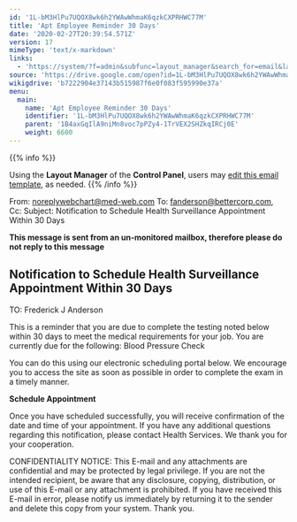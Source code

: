 ```yaml
---
id: '1L-bM3HlPu7UQOX8wk6h2YWAwWhmaK6qzkCXPRHWC77M'
title: 'Apt Employee Reminder 30 Days'
date: '2020-02-27T20:39:54.571Z'
version: 17
mimeType: 'text/x-markdown'
links:
  - 'https://system/?f=admin&subfunc=layout_manager&search_for=email&layout_search=Go&lv_layout_manager_limit=0&opp=edit&doc_type=EER30&old_module=Email&old_name=Apt+Employee+Reminder+30+days&active=0'
source: 'https://drive.google.com/open?id=1L-bM3HlPu7UQOX8wk6h2YWAwWhmaK6qzkCXPRHWC77M'
wikigdrive: 'b7222904e37143b515987f6e0f083f595990e37a'
menu:
  main:
    name: 'Apt Employee Reminder 30 Days'
    identifier: '1L-bM3HlPu7UQOX8wk6h2YWAwWhmaK6qzkCXPRHWC77M'
    parent: '1B4axGqIlA9niMn8voc7pPZy4-1TrVEX2SHZkqIRCj0E'
    weight: 6600
---
```





{{% info %}}

Using the **Layout Manager** of the **Control Panel**, users may [edit this email template](https://system/?f=admin&subfunc=layout_manager&search_for=email&layout_search=Go&lv_layout_manager_limit=0&opp=edit&doc_type=EER30&old_module=Email&old_name=Apt+Employee+Reminder+30+days&active=0), as needed.
{{% /info %}}



From: noreplywebchart@med-web.com
To: fanderson@bettercorp.com,
Cc:
Subject: Notification to Schedule Health Surveillance Appointment Within 30 Days

****This message is sent from an un-monitored mailbox, therefore please do not reply to this message****

## **Notification to Schedule Health Surveillance Appointment Within 30 Days**


TO: Frederick J Anderson

This is a reminder that you are due to complete the testing noted below within 30 days to meet the medical requirements for your job.
You are currently due for the following:
Blood Pressure Check

You can do this using our electronic scheduling portal below. We encourage you to access the site as soon as possible in order to complete the exam in a timely manner.

**Schedule Appointment**

Once you have scheduled successfully, you will receive confirmation of the date and time of your appointment.
If you have any additional questions regarding this notification, please contact Health Services.
We thank you for your cooperation.


CONFIDENTIALITY NOTICE: This E-mail and any attachments are confidential and may be protected by legal privilege. If you are not the intended recipient, be aware that any disclosure, copying, distribution, or use of this E-mail or any attachment is prohibited. If you have received this E-mail in error, please notify us immediately by returning it to the sender and delete this copy from your system. Thank you.

